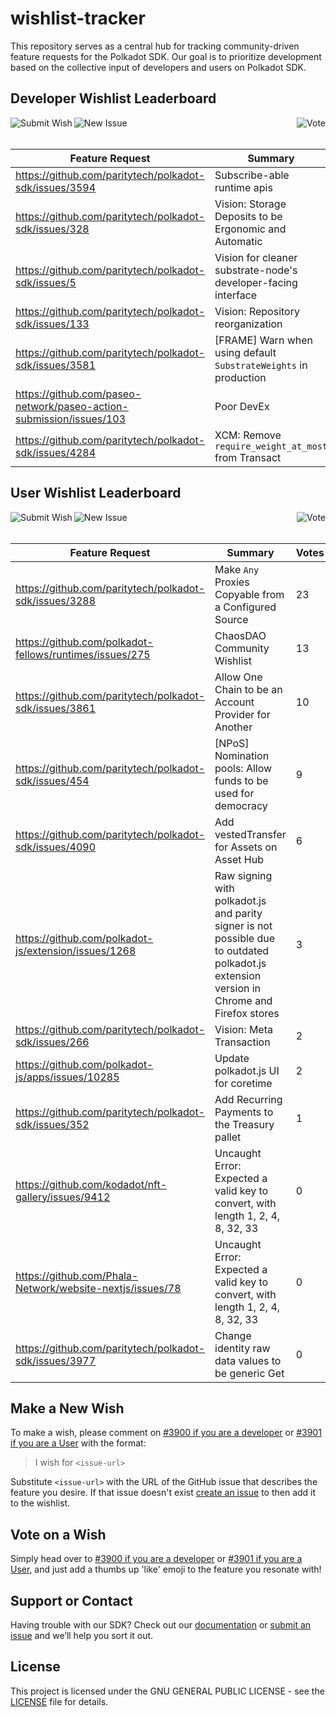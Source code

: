 # wishlist-tracker

This repository serves as a central hub for tracking community-driven feature requests for the Polkadot SDK. Our goal is to prioritize development based on the collective input of developers and users on Polkadot SDK.

## Developer Wishlist Leaderboard

<a href="https://github.com/paritytech/polkadot-sdk/issues/3900">
  <img src="https://img.shields.io/badge/Submit%20Wish-e6007a" alt="Submit Wish" align="left"> 
</a>
<a href="https://github.com/paritytech/polkadot-sdk/issues/new/choose">
  <img src="https://img.shields.io/badge/New%20Issue-black" alt="New Issue" align="left">
</a>
<a href="https://github.com/paritytech/polkadot-sdk/issues/3900">
  <img src="https://img.shields.io/badge/Vote-e6007a" alt="Vote"  align="right"> 
</a>
<br><br>

<!-- LEADERBOARD_DEV:START -->
| Feature Request | Summary | Votes |
| --- | --- | --- |
| https://github.com/paritytech/polkadot-sdk/issues/3594 | Subscribe-able runtime apis | 4 |
| https://github.com/paritytech/polkadot-sdk/issues/328 | Vision: Storage Deposits to be Ergonomic and Automatic | 2 |
| https://github.com/paritytech/polkadot-sdk/issues/5 | Vision for cleaner substrate-node's developer-facing interface | 1 |
| https://github.com/paritytech/polkadot-sdk/issues/133 | Vision: Repository reorganization | 1 |
| https://github.com/paritytech/polkadot-sdk/issues/3581 | [FRAME] Warn when using default `SubstrateWeights` in production | 1 |
| https://github.com/paseo-network/paseo-action-submission/issues/103 | Poor DevEx | 1 |
| https://github.com/paritytech/polkadot-sdk/issues/4284 | XCM: Remove `require_weight_at_most` from Transact | 0 |
<!-- LEADERBOARD_DEV:END -->

## User Wishlist Leaderboard

<a href="https://github.com/paritytech/polkadot-sdk/issues/3901">
  <img src="https://img.shields.io/badge/Submit%20Wish-e6007a" alt="Submit Wish" align="left"> 
</a>
<a href="https://github.com/paritytech/polkadot-sdk/issues/new/choose">
  <img src="https://img.shields.io/badge/New%20Issue-black" alt="New Issue" align="left">
</a>
<a href="https://github.com/paritytech/polkadot-sdk/issues/3901">
  <img src="https://img.shields.io/badge/Vote-e6007a" alt="Vote"  align="right"> 
</a>
<br><br>

<!-- LEADERBOARD_USER:START -->
| Feature Request | Summary | Votes |
| --- | --- | --- |
| https://github.com/paritytech/polkadot-sdk/issues/3288 | Make `Any` Proxies Copyable from a Configured Source | 23 |
| https://github.com/polkadot-fellows/runtimes/issues/275 | ChaosDAO Community Wishlist | 13 |
| https://github.com/paritytech/polkadot-sdk/issues/3861 | Allow One Chain to be an Account Provider for Another | 10 |
| https://github.com/paritytech/polkadot-sdk/issues/454 | [NPoS] Nomination pools: Allow funds to be used for democracy | 9 |
| https://github.com/paritytech/polkadot-sdk/issues/4090 | Add vestedTransfer for Assets on Asset Hub | 6 |
| https://github.com/polkadot-js/extension/issues/1268 | Raw signing with polkadot.js and parity signer is not possible due to outdated polkadot.js extension version in Chrome and Firefox stores | 3 |
| https://github.com/paritytech/polkadot-sdk/issues/266 | Vision: Meta Transaction | 2 |
| https://github.com/polkadot-js/apps/issues/10285 | Update polkadot.js UI for coretime | 2 |
| https://github.com/paritytech/polkadot-sdk/issues/352 | Add Recurring Payments to the Treasury pallet | 1 |
| https://github.com/kodadot/nft-gallery/issues/9412 | Uncaught Error: Expected a valid key to convert, with length 1, 2, 4, 8, 32, 33 | 0 |
| https://github.com/Phala-Network/website-nextjs/issues/78 | Uncaught Error: Expected a valid key to convert, with length 1, 2, 4, 8, 32, 33 | 0 |
| https://github.com/paritytech/polkadot-sdk/issues/3977 | Change identity raw data values to be generic Get<u32> | 0 |
<!-- LEADERBOARD_USER:END -->

## Make a New Wish
To make a wish, please comment on [#3900 if you are a developer](https://github.com/paritytech/polkadot-sdk/issues/3900) or [#3901 if you are a User](https://github.com/paritytech/polkadot-sdk/issues/3901) with the format:

> I wish for `<issue-url>`

Substitute `<issue-url>` with the URL of the GitHub issue that describes the feature you desire. If that issue doesn't exist [create an issue](https://github.com/paritytech/polkadot-sdk/issues) to then add it to the wishlist.

## Vote on a Wish
Simply head over to [#3900 if you are a developer](https://github.com/paritytech/polkadot-sdk/issues/3900) or [#3901 if you are a User](https://github.com/paritytech/polkadot-sdk/issues/3901), and just add a thumbs up 'like' emoji to the feature you resonate with!

## Support or Contact
Having trouble with our SDK? Check out our [documentation](https://paritytech.github.io/polkadot-sdk/master/polkadot_sdk_docs/) or [submit an issue](https://github.com/paritytech/polkadot-sdk/issues) and we’ll help you sort it out.

## License
This project is licensed under the GNU GENERAL PUBLIC LICENSE - see the [LICENSE](LICENSE.md) file for details.
